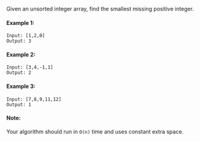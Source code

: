 Given an unsorted integer array, find the smallest missing positive integer.

#### Example 1:
```
Input: [1,2,0]
Output: 3
```

#### Example 2:
```
Input: [3,4,-1,1]
Output: 2
```

#### Example 3:
```
Input: [7,8,9,11,12]
Output: 1
```

#### Note:
Your algorithm should run in `O(n)` time and uses constant extra space.